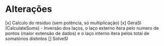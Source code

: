 # Alterações

[x] Calculo do residuo (sem potência, só multiplicação)
[x] GeraSl (CalculateSums) - Inversão dos laços, o laço externo itera pelo numero de pontos (maior extensão de dados)
  e o laço interno itera pelos total de somatórios distintos
[] SolveSl
